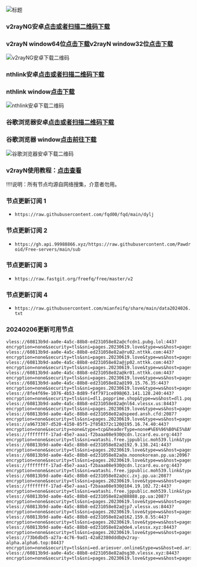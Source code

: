  ![标题](https://github.com/fqd00/fqrj/assets/156817518/9dd3503c-4af7-46e7-ba90-8b62d390ec04)


### v2rayNG安卓[点击或者扫描二维码下载](https://github.com/2dust/v2rayNG/releases/download/1.8.14/v2rayNG_1.8.14.apk)
### v2rayN window64位[点击下载](https://github.com/2dust/v2rayN/releases/download/6.33/v2rayN-arm64.zip)v2rayN window32位[点击下载](https://github.com/2dust/v2rayN/releases/download/6.33/v2rayN-32.zip)
![v2rayNG安卓下载二维码](https://github.com/fqd00/fqrj/assets/156817518/628b2d69-d0a4-41b3-a5f6-4e89ff30adc4)
### nthlink安卓[点击或者扫描二维码下载](https://s3.us-west-1.amazonaws.com/dwo-jar-kmf-883/nthlink-6_2_1.apk)
### nthlink window[点击下载](https://s3.us-west-1.amazonaws.com/dwo-jar-kmf-883/nthlink-win-6_2_3.exe)
![nthlink安卓下载二维码](https://github.com/fqd00/fqrj/assets/156817518/55c29955-2677-4d2d-b882-d6d5cf50e3cd)
### 谷歌浏览器安卓[点击或者扫描二维码下载](https://api.ddooo.com/downm/207815)
### 谷歌浏览器 window[点击前往下载](https://www.google.com/intl/zh-CN/chrome)
![谷歌浏览器安卓下载二维码](https://github.com/fqd00/fqrj/assets/156817518/293a0dee-4c93-4b25-b8a6-d622b2571c09)



### v2rayN使用教程：[点击查看](https://github.com/freefq/tutorials)  


‼️‼️说明：所有节点均源自网络搜集，介意者勿用。
### 节点更新订阅 1 
- `https://raw.githubusercontent.com/fqd00/fqd/main/dylj`
### 节点更新订阅 2
- `https://gh.api.99988866.xyz/https://raw.githubusercontent.com/Pawdroid/Free-servers/main/sub`
### 节点更新订阅 3
- `https://raw.fastgit.org/freefq/free/master/v2`
### 节点更新订阅 4
- `https://raw.githubusercontent.com/mianfeifq/share/main/data2024026.txt`


### 20240206更新可用节点
```
vless://60813b9d-aa0e-4a5c-88b8-ed231058e82a@cfcdn1.pubg.lol:443?encryption=none&security=tls&sni=pages.20230619.love&type=ws&host=pages.20230619.love&path=fuck0yes%21#%E8%BD%AF%E4%BB%B6%E6%94%B6%E8%97%8F%2F%E8%8A%82%E7%82%B9%E8%AE%A2%E9%98%85%E5%88%86%E4%BA%AB%20https%3A%2F%2Ft.me%2Ffqdrjsc
vless://60813b9d-aa0e-4a5c-88b8-ed231058e82a@ru02.nttkk.com:443?encryption=none&security=tls&sni=pages.20230619.love&type=ws&host=pages.20230619.love&path=telegram%F0%9F%87%A8%F0%9F%87%B3%40wangcai_8%2F%3Fed%3D2048#HK%E9%A6%99%E6%B8%AF%28TG%E9%A2%91%E9%81%93%20t.me%2Ffqdrjsc%29
vless://60813b9d-aa0e-4a5c-88b8-ed231058e82a@jp02.nttkk.com:443?encryption=none&security=tls&sni=pages.20230619.love&type=ws&host=pages.20230619.love&path=fuck0yes#HK%E9%A6%99%E6%B8%AF%28TG%E9%A2%91%E9%81%93%20t.me%2Ffqdrjsc%29
vless://60813b9d-aa0e-4a5c-88b8-ed231058e82a@kr01.nttkk.com:443?encryption=none&security=tls&sni=pages.20230619.love&type=ws&host=pages.20230619.love&path=telegram%F0%9F%87%A8%F0%9F%87%B3%40wangcai_8%2F%3Fed%3D2048#HK%E9%A6%99%E6%B8%AF%28TG%E9%A2%91%E9%81%93%20t.me%2Ffqdrjsc%29
vless://60813b9d-aa0e-4a5c-88b8-ed231058e82a@199.15.76.35:443?encryption=none&security=tls&sni=pages.20230619.love&type=ws&host=pages.20230619.love&path=telegram%F0%9F%87%A8%F0%9F%87%B3%40angcai_8%2F%3Fed%3D2048#HK%E9%A6%99%E6%B8%AF%28TG%E9%A2%91%E9%81%93%20t.me%2Ffqdrjsc%29
vless://8fe4f69e-1076-4b53-8d89-f4f7971ce898@63.141.128.240:443?encryption=none&security=tls&sni=dl1.popprime.shop&type=ws&host=dl1.popprime.shop&path=%2F#US%E7%BE%8E%E5%9B%BD%28TG%E9%A2%91%E9%81%93%20t.me%2Ffqdrjsc%29
vless://60813b9d-aa0e-4a5c-88b8-ed231058e82a@nl64.vlessx.us:8443?encryption=none&security=tls&sni=pages.20230619.love&type=ws&host=pages.20230619.love&path=telegram%F0%9F%87%A8%F0%9F%87%B3%40wangcai_8%2F%3Fed%3D2048#US%E7%BE%8E%E5%9B%BD%28TG%E9%A2%91%E9%81%93%20t.me%2Ffqdrjsc%29
vless://60813b9d-aa0e-4a5c-88b8-ed231058e82a@speed.ansh.cfd:2087?encryption=none&security=tls&sni=pages.20230619.love&type=ws&host=pages.20230619.love&path=mgxrayfuck0yesfree0vpn#HK%E9%A6%99%E6%B8%AF%28TG%E9%A2%91%E9%81%93%20t.me%2Ffqdrjsc%29
vless://a9673307-d520-4150-85f5-2f858372c120@195.16.74.40:443?encryption=none&security=none&type=tcp&headerType=none#%E6%96%B0%E5%8A%A0%E5%9D%A1%28TG%E9%A2%91%E9%81%93%20t.me%2Ffqdrjsc%29
vless://ffffffff-17ad-45e7-aaa1-f2baaa08e930@cdn.lzcard.eu.org:443?encryption=none&security=tls&sni=watashi.free.jppublic.moh539.link&type=ws&host=watashi.free.jppublic.moh539.link&path=fuck0yes#US%E7%BE%8E%E5%9B%BD%28TG%E9%A2%91%E9%81%93%20t.me%2Ffqdrjsc%29
vless://60813b9d-aa0e-4a5c-88b8-ed231058e82a@192.9.138.241:443?encryption=none&security=tls&sni=pages.20230619.love&type=ws&host=pages.20230619.love&path=telegram%F0%9F%87%A8%F0%9F%87%B3%40wangcai2%2F%3Fed%3D2048#US%E7%BE%8E%E5%9B%BD%28TG%E9%A2%91%E9%81%93%20t.me%2Ffqdrjsc%29
vless://60813b9d-aa0e-4a5c-88b8-ed231058e82a@a.noonokorean.pp.ua:2096?encryption=none&security=tls&sni=pages.20230619.love&type=ws&host=pages.20230619.love&path=fuck0yes%21#US%E7%BE%8E%E5%9B%BD%28TG%E9%A2%91%E9%81%93%20t.me%2Ffqdrjsc%29
vless://ffffffff-17ad-45e7-aaa1-f2baaa08e930@cdn.lzcard.eu.org:443?encryption=none&security=tls&sni=watashi.free.jppublic.moh539.link&type=ws&host=watashi.free.jppublic.moh539.link&path=fuck0yes%21#US%E7%BE%8E%E5%9B%BD%28TG%E9%A2%91%E9%81%93%20t.me%2Ffqdrjsc%29
vless://60813b9d-aa0e-4a5c-88b8-ed231058e82a@cc.zxj.pp.ua:2087?encryption=none&security=tls&sni=pages.20230619.love&type=ws&host=pages.20230619.love&path=fuck0yes%21#US%E7%BE%8E%E5%9B%BD%28TG%E9%A2%91%E9%81%93%20t.me%2Ffqdrjsc%29
vless://ffffffff-17ad-45e7-aaa1-f2baaa08e930@104.19.102.72:443?encryption=none&security=tls&sni=watashi.free.jppublic.moh539.link&type=ws&host=watashi.free.jppublic.moh539.link&path=fuck0yes%21#US%E7%BE%8E%E5%9B%BD%28TG%E9%A2%91%E9%81%93%20t.me%2Ffqdrjsc%29
vless://60813b9d-aa0e-4a5c-88b8-ed231058e82a@88888.pp.ua:2087?encryption=none&security=tls&sni=pages.20230619.love&type=ws&host=pages.20230619.love&path=fuck0yes%21#US%E7%BE%8E%E5%9B%BD%28TG%E9%A2%91%E9%81%93%20t.me%2Ffqdrjsc%29
vless://60813b9d-aa0e-4a5c-88b8-ed231058e82a@jp7.vlessx.us:8443?encryption=none&security=tls&sni=pages.20230619.love&type=ws&host=pages.20230619.love&path=telegram%F0%9F%87%A8%F0%9F%87%B3%40wangcai_8%2F%3Fed%3D2048#US%E7%BE%8E%E5%9B%BD%28TG%E9%A2%91%E9%81%93%20t.me%2Ffqdrjsc%29
vless://60813b9d-aa0e-4a5c-88b8-ed231058e82a@162.159.8.55:443?encryption=none&security=tls&sni=pages.20230619.love&type=ws&host=pages.20230619.love&path=fuck0yes%21#US%E7%BE%8E%E5%9B%BD%28TG%E9%A2%91%E9%81%93%20t.me%2Ffqdrjsc%29
vless://60813b9d-aa0e-4a5c-88b8-ed231058e82a@de4.vlessx.xyz:8443?encryption=none&security=tls&sni=pages.20230619.love&type=ws&host=pages.20230619.love&path=telegram%F0%9F%87%A8%F0%9F%87%B3%40wangcai_8%2F%3Fed%3D2048#%E7%BE%8E%E5%9B%BD%28TG%E9%A2%91%E9%81%93%20t.me%2Ffqdrjsc%29
vless://73b6dbd5-a27a-4c76-9ad1-42a82380dddb@v2ray-alpha.alpha6.top:8443?encryption=none&security=tls&sni=ed.ariesver.online&type=ws&host=ed.ariesver.online&path=path%2Ftelegram%2Fv2ray_alpha%2F%3Fed%3D2048#%E6%97%A5%E6%9C%AC%EF%BC%88TG%E9%A2%91%E9%81%93%20t.me%2Ffqdrjsc%29
vless://60813b9d-aa0e-4a5c-88b8-ed231058e82a@sg30.vlessx.xyz:8443?encryption=none&security=tls&sni=pages.20230619.love&type=ws&host=pages.20230619.love&path=telegram%F0%9F%87%A8%F0%9F%87%B3%40wangcai_8%2F%3Fed%3D2048#%E7%BE%8E%E5%9B%BD%28TG%E9%A2%91%E9%81%93%20t.me%2Ffqdrjsc%29
